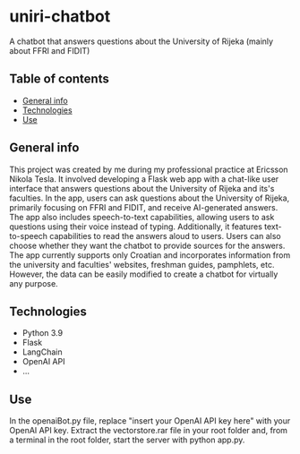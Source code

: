 # uniri-chatbot
A chatbot that answers questions about the University of Rijeka (mainly about FFRI and FIDIT)
## Table of contents
* [General info](#general-info)
* [Technologies](#technologies)
* [Use](#use)
## General info
This project was created by me during my professional practice at Ericsson Nikola Tesla. It involved developing a Flask web app with a chat-like user interface that answers questions about the University of Rijeka and its's faculties. In the app, users can ask questions about the University of Rijeka, primarily focusing on FFRI and FIDIT, and receive AI-generated answers. The app also includes speech-to-text capabilities, allowing users to ask questions using their voice instead of typing. Additionally, it features text-to-speech capabilities to read the answers aloud to users. Users can also choose whether they want the chatbot to provide sources for the answers. The app currently supports only Croatian and incorporates information from the university and faculties' websites, freshman guides, pamphlets, etc. However, the data can be easily modified to create a chatbot for virtually any purpose.
## Technologies
* Python 3.9
* Flask
* LangChain
* OpenAI API
* ...
## Use
In the openaiBot.py file, replace "insert your OpenAI API key here" with your OpenAI API key. Extract the vectorstore.rar file in your root folder and, from a terminal in the root folder, start the server with python app.py.
